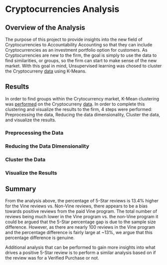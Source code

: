 # Cryptocurrencies Analysis

## Overview of the Analysis

The purpose of this project to provide insights into the new field of Cryptocurrencies to Accountability Accounting so that they can include Cryptocurrencies as an investment portfolio option for customers. As Cryptocurrencies are new to the firm, the goal is simply to use the data to find similarities, or groups, so the firm can start to make sense of the new market. With this goal in mind, Unsupervised learning was chosed to cluster the Cryptocurreny [data](https://github.com/aricciardelli2/UCB-Projects/blob/main/cryptocurrencies/resources/crypto_data.csv) using K-Means.

## Results

In order to find groups within the Crytocurrency market, K-Mean clustering was [performed](https://github.com/aricciardelli2/UCB-Projects/blob/main/cryptocurrencies/crypto_clustering.ipynb) on the Cryptocurreny [data](https://github.com/aricciardelli2/UCB-Projects/blob/main/cryptocurrencies/resources/crypto_data.csv). In order to complete this clustering and visualize the results to the firm, 4 steps were performed: Preprocessing the data, Reducing the data dimensionality, Cluster the data, and visualize the results.

### Preprocessing the Data

### Reducing the Data Dimensionality

### Cluster the Data

### Visualize the Results

## Summary

From the analysis above, the percentage of 5-Star reviews is 13.4% higher for the Vine reviews vs. Non-Vine reviews, there appears to be a bias towards positive reviews from the paid Vine program. The total number of reviews being much lower in the Vine program vs. the non-Vine program it could be argued that the 5-Star percentage gap is due to the sample size difference. However, as there are nearly 100 reviews in the Vine program and the percentage difference is fairly large at ~13%, we argue that this percentage difference is genuine.

Additional analysis that can be performed to gain more insights into what drives a positive 5-Star review is to perform a similar analysis based on if the review was for a Verified Purchase or not.
